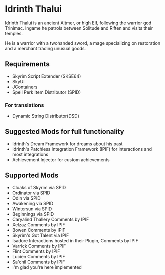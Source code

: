 # Idrinth Thalui

Idrinth Thalui is an ancient Altmer, or high Elf, following the warrior god Trinimac. Ingame he patrols between Solitude and Riften and visits their temples.

He is a warrior with a twohanded sword, a mage specializing on restoration and a merchant trading unusual goods.

## Requirements

- Skyrim Script Extender (SKSE64)
- SkyUI
- JContainers
- Spell Perk Item Distributor (SPID) 

### For translations

- Dynamic String Distributor(DSD)

## Suggested Mods for full functionality

- Idrinth's Dream Framework for dreams about his past
- Idrinth's Patchless Integration Framework (IPIF) for interactions and most integrations
- Achievement Injector﻿ for custom achievements

## Supported Mods

- Cloaks of Skyrim﻿ via SPID
- Ordinator ﻿via SPID
- Odin ﻿via SPID
- Awakening ﻿via SPID
- Wintersun ﻿via SPID
- Beginnings ﻿via SPID
- Caryalind Thallery﻿ Comments by IPIF﻿
- Xelzaz ﻿Comments by IPIF﻿
- Bowen﻿ Comments ﻿﻿by IPIF﻿
- Skyrim's Got Talent﻿ via IPIF﻿
- Isadore ﻿﻿﻿Interactions hosted in their Plugin, Comments by IPIF﻿
- Varrick﻿ Comments by IPIF﻿
- Flint﻿ Comments by IPIF﻿
- Lucien﻿ Comments by IPIF﻿
- Sa'chil﻿ Comments by IPIF﻿
- I'm glad you're here﻿ implemented
